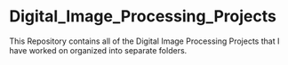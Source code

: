# Digital_Image_Processing_Projects
This Repository contains all of the Digital Image Processing Projects that  I have worked on organized into separate folders.
